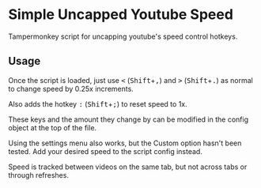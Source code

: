 # Simple Uncapped Youtube Speed
Tampermonkey script for uncapping youtube's speed control hotkeys.

## Usage
Once the script is loaded, just use <kbd>&lt;</kbd> (<kbd>Shift</kbd>+<kbd>,</kbd>) and <kbd>&gt;</kbd> (<kbd>Shift</kbd>+<kbd>.</kbd>) as normal to change speed by 0.25x increments.

Also adds the hotkey <kbd>:</kbd> (<kbd>Shift</kbd>+<kbd>;</kbd>) to reset speed to 1x.

These keys and the amount they change by can be modified in the config object at the top of the file.

Using the settings menu also works, but the Custom option hasn't been tested. Add your desired speed to the script config instead.

Speed is tracked between videos on the same tab, but not across tabs or through refreshes.
